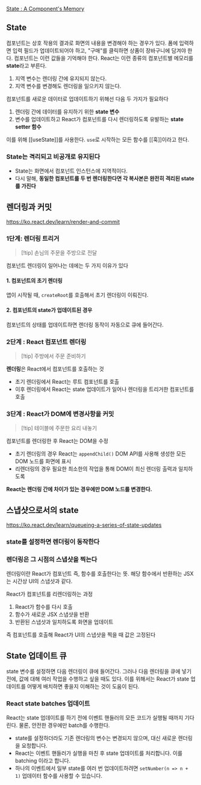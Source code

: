 [State : A Component's Memory](https://react.dev/learn/state-a-components-memory)
## State
컴포넌트는 상호 작용의 결과로 화면의 내용을 변경해야 하는 경우가 있다. 폼에 입력하면 입력 필드가 업데이트되어야 하고, "구매"를 클릭하면 상품이 장바구니에 담겨야 한다. 컴포넌트는 이런 값들을 기억해야 한다.
React는 이런 종류의 컴포넌트별 메모리를 **state**라고 부른다.

1. 지역 변수는 렌더링 간에 유지되지 않는다.
2. 지역 변수를 변경해도 렌더링을 일으키지 않는다.

컴포넌트를 새로운 데이터로 업데이트하기 위해선 다음 두 가지가 필요하다
1. 렌더링 간에 데이터를 유지하기 위한 **state 변수**
2. 변수를 업데이트하고 React가 컴포넌트를 다시 렌더링하도록 유발하는 **state setter 함수**

이를 위해 [[useState]]를 사용한다.
`use`로 시작하는 모든 함수를 [[훅]]이라고 한다.

### State는 격리되고 비공개로 유지된다
- State는 화면에서 컴포넌트 인스턴스에 지역적이다.
- 다시 말해, **동일한 컴포넌트를 두 번 렌더링한다면 각 복사본은 완전히 격리된 state를 가진다**

## 렌더링과 커밋
https://ko.react.dev/learn/render-and-commit

### 1단계: 렌더링 트리거
> [!tip] 손님의 주문을 주방으로 전달

컴포넌트 렌더링이 일어나는 데에는 두 가지 이유가 있다
#### 1. 컴포넌트의 초기 렌더링
앱이 시작될 때, `createRoot`를 호출해서 초기 렌더링이 이뤄진다.

#### 2. 컴포넌트의 state가 업데이트된 경우
컴포넌트의 상태를 업데이트하면 렌더링 동작이 자동으로 큐에 들어간다.

### 2단계 : React 컴포넌트 렌더링
> [!tip] 주방에서 주문 준비하기
> 

**렌더링**은 React에서 컴포넌트를 호출하는 것
- 초기 렌더링에서 React는 루트 컴포넌트를 호출
- 이후 렌더링에서 React는 state 업데이트가 일어나 렌더링을 트리거한 컴포넌트를 호출

### 3단계 : React가 DOM에 변경사항을 커밋
> [!tip] 테이블에 주문한 요리 내놓기

컴포넌트를 렌더링한 후 React는 DOM을 수정
- 초기 렌더링의 경우 React는 `appendChild()` DOM API를 사용해 생성한 모든 DOM 노드를 화면에 표시
- 리렌더링의 경우 필요한 최소한의 작업을 통해 DOM이 최신 렌더링 출력과 일치하도록

**React는 렌더링 간에 차이가 있는 경우에만 DOM 노드를 변경한다.**

## 스냅샷으로서의  state
https://ko.react.dev/learn/queueing-a-series-of-state-updates

### state를 설정하면 렌더링이 동작한다

### 렌더링은 그 시점의 스냅샷을 찍는다
렌더링이란 React가 컴포넌트 즉, 함수를 호출한다는 뜻.
해당 함수에서 반환하는 JSX는 시간상 UI의 스냅샷과 같다.

React가 컴포넌트를 리렌더링하는 과정
1. React가 함수를 다시 호출
2. 함수가 새로운 JSX 스냅샷을 반환
3. 반환된 스냅샷과 일치하도록 화면을 업데이트

즉 컴포넌트를 호출해 React가 UI의 스냅샷을 찍을 때 값은 고정된다

## State 업데이트 큐
state 변수를 설정하면 다음 렌더링이 큐에 들어간다. 그러나 다음 렌더링을 큐에 넣기 전에, 값에 대해 여러 작업을 수행하고 싶을 때도 있다. 이를 위해서는 React가 state 업데이트를 어떻게 배치하면 좋을지 이해하는 것이 도움이 된다.

### React state batches 업데이트
React는 state 업데이트를 하기 전에 이벤트 핸들러의 모든 코드가 실행될 때까지 기다린다.
물론, 안전한 경우에만 batch를 수행한다.

- state를 설정하더라도 기존 렌더링의 변수는 변경되지 않으며, 대신 새로운 렌더링을 요청합니다.
- React는 이벤트 핸들러가 실행을 마친 후 state 업데이트를 처리합니다. 이를 batching 이라고 합니다.
- 하나의 이벤트에서 일부 state를 여러 번 업데이트하려면 `setNumber(n => n + 1)` 업데이터 함수를 사용할 수 있습니다.
